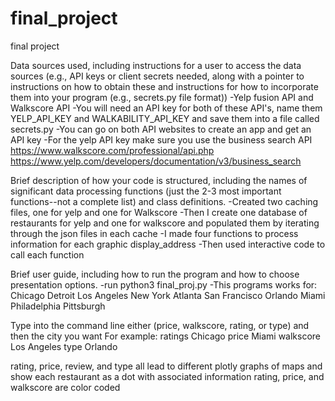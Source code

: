 # final_project
final project


Data sources used, including instructions for a user to access the data sources (e.g., API keys or client secrets needed, along with a pointer to instructions on how to obtain these and instructions for how to incorporate them into your program (e.g., secrets.py file format))
-Yelp fusion API and Walkscore API
-You will need an API key for both of these API's, name them YELP_API_KEY and WALKABILITY_API_KEY and save them into a file called secrets.py
-You can go on both API websites to create an app and get an API key
-For the yelp API key make sure you use the business search API
https://www.walkscore.com/professional/api.php
https://www.yelp.com/developers/documentation/v3/business_search


Brief description of how your code is structured, including the names of significant data processing functions (just the 2-3 most important functions--not a complete list) and class definitions.
-Created two caching files, one for yelp and one for Walkscore
-Then I create one database of restaurants for yelp and one for walkscore and populated them by iterating through the json files in each cache
-I made four functions to process information for each graphic display_address
-Then used interactive code to call each function


Brief user guide, including how to run the program and how to choose presentation options.
-run python3 final_proj.py
-This programs works for:
Chicago
Detroit
Los Angeles
New York
Atlanta
San Francisco
Orlando
Miami
Philadelphia
Pittsburgh

Type into the command line either (price, walkscore, rating, or type) and then the city you want
For example:
ratings Chicago
price Miami
walkscore Los Angeles
type Orlando

rating, price, review, and type all lead to different plotly graphs of maps and show each restaurant as a dot with associated information
rating, price, and walkscore are color coded 
